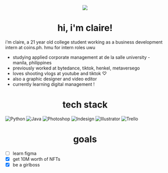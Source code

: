 <p align="center"><img src="https://github.com/images/mona-whisper.gif"></img></p>

<h1 align="center">hi, i'm claire!</h1>

i'm claire, a 21 year old college student working as a business development intern at coins.ph. hmu for intern roles uwu
- studying applied corporate management at de la salle university - manila, philippines
- previously worked at bytedance, tiktok, henkel, metaversego
- loves shooting vlogs at youtube and tiktok ♡
- also a graphic designer and video editor 
- currently learning digital management !

<h1 align="center">tech stack</h1>

![Python](https://img.shields.io/badge/python-3670A0?style=for-the-badge&logo=python&logoColor=ffdd54) ![Java](https://img.shields.io/badge/java-%23ED8B00.svg?style=for-the-badge&logo=java&logoColor=white) ![Photoshop](https://img.shields.io/badge/Adobe%20Photoshop-31A8FF.svg?style=for-the-badge&logo=Adobe-Photoshop&logoColor=white) ![Indesign](https://img.shields.io/badge/Adobe%20InDesign-FF3366.svg?style=for-the-badge&logo=Adobe-InDesign&logoColor=white) ![Illustrator](https://img.shields.io/badge/Adobe%20Illustrator-FF9A00.svg?style=for-the-badge&logo=Adobe-Illustrator&logoColor=white) ![Trello](https://img.shields.io/badge/Trello-0052CC.svg?style=for-the-badge&logo=Trello&logoColor=white) 

<h1 align="center">goals</h1>

- [ ] learn figma 
- [x] get 10M worth of NFTs
- [x] be a girlboss
